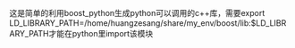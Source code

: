 这是简单的利用boost_python生成python可以调用的c++库，需要export LD_LIBRARY_PATH=/home/huangzesang/share/my_env/boost/lib:$LD_LIBRARY_PATH才能在python里import该模块

